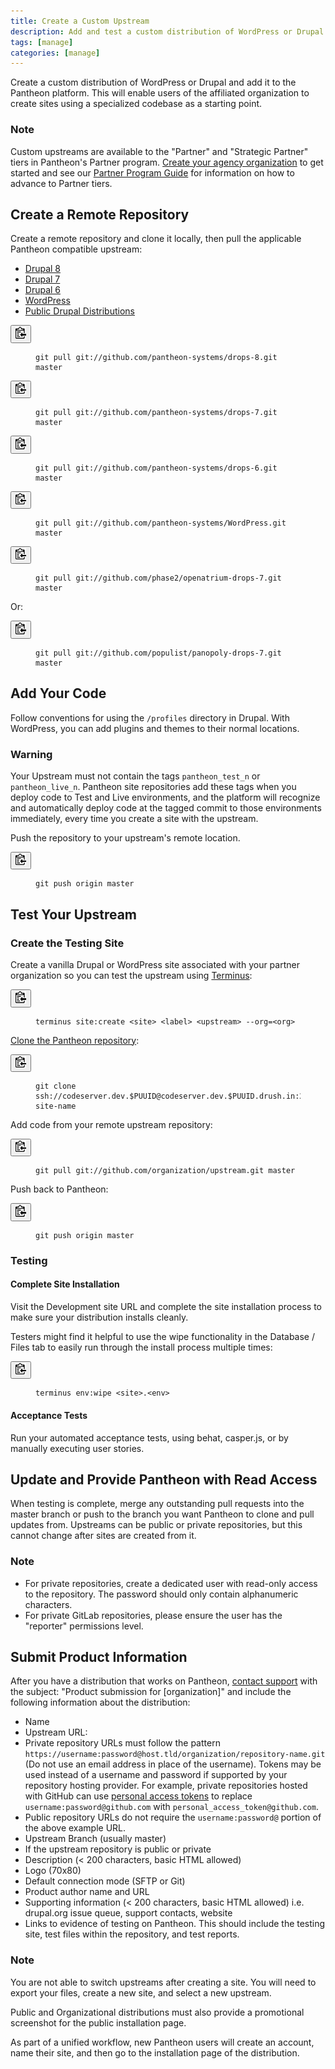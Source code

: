 ```yaml
---
title: Create a Custom Upstream
description: Add and test a custom distribution of WordPress or Drupal on the Pantheon website management platform.
tags: [manage]
categories: [manage]
---
```

Create a custom distribution of WordPress or Drupal and add it to the Pantheon platform. This will enable users of the affiliated organization to create sites using a specialized codebase as a starting point.

<div class="alert alert-info" role="alert">
<h3 class="info">Note</h3>
<p>Custom upstreams are available to the "Partner" and "Strategic Partner" tiers in Pantheon's Partner program. <a href="/docs/organizations/#create-an-organization">Create your agency organization</a> to get started and see our <a href="https://pantheon.io/sites/default/files/Partner_Program_Guide_2015.pdf">Partner Program Guide</a> for information on how to advance to Partner tiers.</p></div>

## Create a Remote Repository

Create a remote repository and clone it locally, then pull the applicable Pantheon compatible upstream:
<!-- Nav tabs -->
<ul class="nav nav-tabs" role="tablist">
  <li id="d8tab" role="presentation" class="active"><a href="#d8" aria-controls="d8" role="tab" data-toggle="tab">Drupal 8</a></li>
  <li id="d7tab" role="presentation"><a href="#d7" aria-controls="d7" role="tab" data-toggle="tab">Drupal 7</a></li>
  <li id="d6tab" role="presentation"><a href="#d6" aria-controls="d6" role="tab" data-toggle="tab">Drupal 6</a></li>
  <li id="wptab" role="presentation"><a href="#wp" aria-controls="wp" role="tab" data-toggle="tab">WordPress</a></li>
  <li id="distributiontab" role="presentation"><a href="#distribution" aria-controls="distribution" role="tab" data-toggle="tab">Public Drupal Distributions</a></li>
</ul>

<!-- Tab panes -->
<div class="tab-content">

  <!-- Drupal Content -->
  <div role="tabpanel" class="tab-pane active" id="d8">
    <div class="copy-snippet">
      <button class="btn btn-default btn-clippy" data-clipboard-target="#git-pull-drops-8"><img class="clippy" src="/source/docs/assets/images/clippy.svg" width="17" alt="Copy to clipboard"></button>
      <figure><pre id="git-pull-drops-8"><code class="command nohighlight" data-lang="bash">git pull git://github.com/pantheon-systems/drops-8.git master</code></pre></figure>
    </div>
  </div>
  
  <div role="tabpanel" class="tab-pane" id="d7">
    <div class="copy-snippet">
      <button class="btn btn-default btn-clippy" data-clipboard-target="#git-pull-drops-7"><img class="clippy" src="/source/docs/assets/images/clippy.svg" width="17" alt="Copy to clipboard"></button>
      <figure><pre id="git-pull-drops-7"><code class="command nohighlight" data-lang="bash">git pull git://github.com/pantheon-systems/drops-7.git master</code></pre></figure>
    </div>
  </div>
  
  <div role="tabpanel" class="tab-pane" id="d6">
    <div class="copy-snippet">
      <button class="btn btn-default btn-clippy" data-clipboard-target="#git-pull-drops-6"><img class="clippy" src="/source/docs/assets/images/clippy.svg" width="17" alt="Copy to clipboard"></button>
      <figure><pre id="git-pull-drops-6"><code class="command nohighlight" data-lang="bash">git pull git://github.com/pantheon-systems/drops-6.git master</code></pre></figure>
    </div>
  </div>

  <div role="tabpanel" class="tab-pane" id="wp">
    <div class="copy-snippet">
      <button class="btn btn-default btn-clippy" data-clipboard-target="#git-pull-wp"><img class="clippy" src="/source/docs/assets/images/clippy.svg" width="17" alt="Copy to clipboard"></button>
      <figure><pre id="git-pull-wp"><code class="command nohighlight" data-lang="bash">git pull git://github.com/pantheon-systems/WordPress.git master</code></pre></figure>
    </div>
  </div>
  
  <div role="tabpanel" class="tab-pane" id="distribution">
    <div class="copy-snippet">
      <button class="btn btn-default btn-clippy" data-clipboard-target="#git-pull-distribution-openatrium"><img class="clippy" src="/source/docs/assets/images/clippy.svg" width="17" alt="Copy to clipboard"></button>
      <figure><pre id="git-pull-distribution-openatrium"><code class="command nohighlight" data-lang="bash">git pull git://github.com/phase2/openatrium-drops-7.git master</code></pre></figure>
    </div>
    <p>Or:</p>
    <div class="copy-snippet">
      <button class="btn btn-default btn-clippy" data-clipboard-target="#git-pull-distribution-panopoly"><img class="clippy" src="/source/docs/assets/images/clippy.svg" width="17" alt="Copy to clipboard"></button>
      <figure><pre id="git-pull-distribution-panopoly"><code class="command nohighlight" data-lang="bash">git pull git://github.com/populist/panopoly-drops-7.git master</code></pre></figure>
    </div>
  </div>
<!-- end tab-content -->
</div>

## Add Your Code

Follow conventions for using the `/profiles` directory in Drupal. With WordPress, you can add plugins and themes to their normal locations.

<div class="alert alert-danger"><h3 class="info">Warning</h3><p>Your Upstream must not contain the tags <code>pantheon_test_n</code> or <code>pantheon_live_n</code>. Pantheon site repositories add these tags when you deploy code to Test and Live environments, and the platform will recognize and automatically deploy code at the tagged commit to those environments immediately, every time you create a site with the upstream.</p></div>

Push the repository to your upstream's remote location.

<div class="copy-snippet">
  <button class="btn btn-default btn-clippy" data-clipboard-target="#push-upstream-origin-master"><img class="clippy" src="/source/docs/assets/images/clippy.svg" width="17" alt="Copy to clipboard"></button>
  <figure><pre id="push-upstream-origin-master"><code class="command nohighlight" data-lang="bash">git push origin master</code></pre></figure>
</div>

## Test Your Upstream

### Create the Testing Site

Create a vanilla Drupal or WordPress site associated with your partner organization so you can test the upstream using [Terminus](/docs/terminus/):

<div class="copy-snippet">
  <button class="btn btn-default btn-clippy" data-clipboard-target="#site-create-upstream"><img class="clippy" src="/source/docs/assets/images/clippy.svg" width="17" alt="Copy to clipboard"></button>
  <figure><pre id="site-create-upstream"><code class="command nohighlight" data-lang="bash">terminus site:create &lt;site&gt; &lt;label&gt; &lt;upstream&gt; --org=&lt;org&gt;</code></pre></figure>
</div>

[Clone the Pantheon repository](/docs/git/#clone-your-site-codebase):

<div class="copy-snippet">
  <button class="btn btn-default btn-clippy" data-clipboard-target="#clone-pantheon-repository"><img class="clippy" src="/source/docs/assets/images/clippy.svg" width="17" alt="Copy to clipboard"></button>
  <figure><pre id="clone-pantheon-repository"><code class="command nohighlight" data-lang="bash">git clone ssh://codeserver.dev.$PUUID@codeserver.dev.$PUUID.drush.in:2222/~/repository.git site-name</code></pre></figure>
</div>

Add code from your remote upstream repository:

<div class="copy-snippet">
  <button class="btn btn-default btn-clippy" data-clipboard-target="#pull-upstream"><img class="clippy" src="/source/docs/assets/images/clippy.svg" width="17" alt="Copy to clipboard"></button>
  <figure><pre id="pull-upstream"><code class="command nohighlight" data-lang="bash">git pull git://github.com/organization/upstream.git master</code></pre></figure>
</div>

Push back to Pantheon:

<div class="copy-snippet">
  <button class="btn btn-default btn-clippy" data-clipboard-target="#push-origin-master"><img class="clippy" src="/source/docs/assets/images/clippy.svg" width="17" alt="Copy to clipboard"></button>
  <figure><pre id="push-origin-master"><code class="command nohighlight" data-lang="bash">git push origin master</code></pre></figure>
</div>

### Testing

#### Complete Site Installation

Visit the Development site URL and complete the site installation process to make sure your distribution installs cleanly.

Testers might find it helpful to use the wipe functionality in the Database / Files tab to easily run through the install process multiple times:

<div class="copy-snippet">
  <button class="btn btn-default btn-clippy" data-clipboard-target="#terminus-env-wipe"><img class="clippy" src="/source/docs/assets/images/clippy.svg" width="17" alt="Copy to clipboard"></button>
  <figure><pre id="terminus-env-wipe"><code class="command nohighlight" data-lang="bash">terminus env:wipe &lt;site&gt;.&lt;env&gt;</code></pre></figure>
</div>

#### Acceptance Tests

Run your automated acceptance tests, using behat, casper.js, or by manually executing user stories.

## Update and Provide Pantheon with Read Access

When testing is complete, merge any outstanding pull requests into the master branch or push to the branch you want Pantheon to clone and pull updates from. Upstreams can be public or private repositories, but this cannot change after sites are created from it.
<div class="alert alert-info" role="alert">
<h3 class="info">Note</h3>
  <ul>
    <li>For private repositories, create a dedicated user with read-only access to the repository. The password should only contain alphanumeric characters.</li>
    <li>For private GitLab repositories, please ensure the user has the "reporter" permissions level.</li>
  </ul>
</div>

## Submit Product Information

After you have a distribution that works on Pantheon, [contact support](/docs/getting-support) with the subject: "Product submission for [organization]" and include the following information about the distribution:

- Name
- Upstream URL:
 - Private repository URLs must follow the pattern `https://username:password@host.tld/organization/repository-name.git` (Do not use an email address in place of the username). Tokens may be used instead of a username and password if supported by your repository hosting provider. For example, private repositories hosted with GitHub can use [personal access tokens](https://help.github.com/articles/creating-an-access-token-for-command-line-use/) to replace `username:password@github.com` with `personal_access_token@github.com`.
 - Public repository URLs do not require the `username:password@` portion of the above example URL.
- Upstream Branch (usually master)
- If the upstream repository is public or private
- Description (< 200 characters, basic HTML allowed)
- Logo (70x80)
- Default connection mode (SFTP or Git)
- Product author name and URL
- Supporting information (< 200 characters, basic HTML allowed) i.e. drupal.org issue queue, support contacts, website
- Links to evidence of testing on Pantheon. This should include the testing site, test files within the repository, and test reports.

<div class="alert alert-info" role="alert">
<h3 class="info">Note</h3>
<p>You are not able to switch upstreams after creating a site. You will need to export your files, create a new site, and select a new upstream.</p></div>

Public and Organizational distributions must also provide a promotional screenshot for the public installation page.

As part of a unified workflow, new Pantheon users will create an account, name their site, and then go to the installation page of the distribution.

